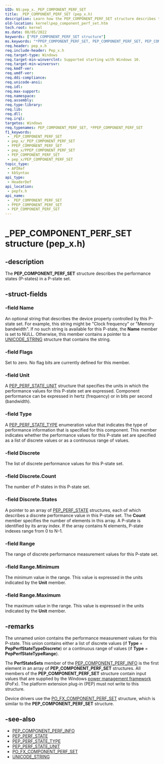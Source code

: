 ```yaml
---
UID: NS:pep_x._PEP_COMPONENT_PERF_SET
title: _PEP_COMPONENT_PERF_SET (pep_x.h)
description: Learn how the PEP_COMPONENT_PERF_SET structure describes the performance states (P-states) in a P-state set.
old-location: kernel\pep_component_perf_set.htm
tech.root: kernel
ms.date: 08/05/2022
keywords: ["PEP_COMPONENT_PERF_SET structure"]
ms.keywords: "*PPEP_COMPONENT_PERF_SET, PEP_COMPONENT_PERF_SET, PEP_COMPONENT_PERF_SET structure [Kernel-Mode Driver Architecture], PPEP_COMPONENT_PERF_SET, PPEP_COMPONENT_PERF_SET structure pointer [Kernel-Mode Driver Architecture], _PEP_COMPONENT_PERF_SET, kernel.pep_component_perf_set, pepfx/PEP_COMPONENT_PERF_SET, pepfx/PPEP_COMPONENT_PERF_SET"
req.header: pep_x.h
req.include-header: Pep_x.h
req.target-type: Windows
req.target-min-winverclnt: Supported starting with Windows 10.
req.target-min-winversvr: 
req.kmdf-ver: 
req.umdf-ver: 
req.ddi-compliance: 
req.unicode-ansi: 
req.idl: 
req.max-support: 
req.namespace: 
req.assembly: 
req.type-library: 
req.lib: 
req.dll: 
req.irql: 
targetos: Windows
req.typenames: PEP_COMPONENT_PERF_SET, *PPEP_COMPONENT_PERF_SET
f1_keywords:
 - _PEP_COMPONENT_PERF_SET
 - pep_x/_PEP_COMPONENT_PERF_SET
 - PPEP_COMPONENT_PERF_SET
 - pep_x/PPEP_COMPONENT_PERF_SET
 - PEP_COMPONENT_PERF_SET
 - pep_x/PEP_COMPONENT_PERF_SET
topic_type:
 - APIRef
 - kbSyntax
api_type:
 - HeaderDef
api_location:
 - pepfx.h
api_name:
 - _PEP_COMPONENT_PERF_SET
 - PPEP_COMPONENT_PERF_SET
 - PEP_COMPONENT_PERF_SET
---
```


# _PEP_COMPONENT_PERF_SET structure (pep_x.h)

## -description

The **PEP_COMPONENT_PERF_SET** structure describes the performance states (P-states) in a P-state set.

## -struct-fields

### -field Name

An optional string that describes the device property controlled by this P-state set.  For example, this string might be "Clock frequency" or "Memory bandwidth". If no such string is available for this P-state, the **Name** member is set to NULL. Otherwise, this member contains a pointer to a [UNICODE_STRING](/windows/win32/api/ntdef/ns-ntdef-_unicode_string) structure that contains the string.

### -field Flags

Set to zero. No flag bits are currently defined for this member.

### -field Unit

A [PEP_PERF_STATE_UNIT](../pepfx/ne-pepfx-_pep_perf_state_unit.md) structure that specifies the units in which the performance values for this P-state set are expressed. Component performance can be expressed in hertz (frequency) or in bits per second (bandwidth).

### -field Type

A [PEP_PERF_STATE_TYPE](../pepfx/ne-pepfx-_pep_perf_state_type.md) enumeration value that indicates the type of performance information that is specified for this component. This member indicates whether the performance values for this P-state set are specified as a list of discrete values or as a continuous range of values.

### -field Discrete

The list of discrete performance values for this P-state set.

### -field Discrete.Count

The number of P-states in this P-state set.

### -field Discrete.States

A pointer to an array of [PEP_PERF_STATE](../pepfx/ns-pepfx-_pep_perf_state.md) structures, each of which describes a discrete performance value in this P-state set. The **Count** member specifies the number of elements in this array. A P-state is identified by its array index. If the array contains N elements, P-state indexes range from 0 to N–1.

### -field Range

The range of discrete performance measurement values for this P-state set.

### -field Range.Minimum

The minimum value in the range. This value is expressed in the units indicated by the **Unit** member.

### -field Range.Maximum

The maximum value in the range. This value is expressed in the units indicated by the **Unit** member.

## -remarks

The unnamed union contains the performance measurement values for this P-state. This union contains either a list of discrete values (if **Type** = **PepPerfStateTypeDiscrete**) or a continuous range of values (if **Type** = **PepPerfStateTypeRange**).

The **PerfStateSets** member of the [PEP_COMPONENT_PERF_INFO](../pepfx/ns-pepfx-_pep_component_perf_info.md) is the first element in an array of **PEP_COMPONENT_PERF_SET** structures. All members of the **PEP_COMPONENT_PERF_SET** structure contain input values that are supplied by the Windows [power management framework](../_kernel/index.md#device-power-management) (PoFx). The platform extension plug-in (PEP) must not write to this structure.

Device drivers use the [PO_FX_COMPONENT_PERF_SET](../wdm/ns-wdm-_po_fx_component_perf_set.md) structure, which is similar to the **PEP_COMPONENT_PERF_SET** structure.

## -see-also

- [PEP_COMPONENT_PERF_INFO](../pepfx/ns-pepfx-_pep_component_perf_info.md)
- [PEP_PERF_STATE](../pepfx/ns-pepfx-_pep_perf_state.md)
- [PEP_PERF_STATE_TYPE](../pepfx/ne-pepfx-_pep_perf_state_type.md)
- [PEP_PERF_STATE_UNIT](../pepfx/ne-pepfx-_pep_perf_state_unit.md)
- [PO_FX_COMPONENT_PERF_SET](../wdm/ns-wdm-_po_fx_component_perf_set.md)
- [UNICODE_STRING](/windows/win32/api/ntdef/ns-ntdef-_unicode_string)
